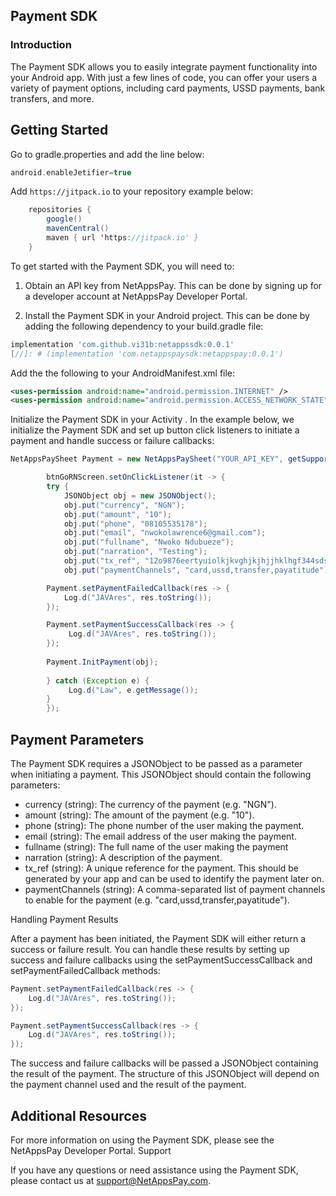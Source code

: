 ## Payment SDK
### Introduction

The Payment SDK allows you to easily integrate payment functionality into your Android app. With just a few lines of code, you can offer your users a variety of payment options, including card payments, USSD payments, bank transfers, and more.
## Getting Started

Go to gradle.properties and add the line below:

```gradle
android.enableJetifier=true
```

Add  `https://jitpack.io` to your repository example below:
```java
    repositories {
        google()
        mavenCentral()
        maven { url 'https://jitpack.io' }
    }
```


To get started with the Payment SDK, you will need to:

1) Obtain an API key from NetAppsPay. This can be done by signing up for a developer account at NetAppsPay Developer Portal.

2) Install the Payment SDK in your Android project. This can be done by adding the following dependency to your build.gradle file:

```gradle
implementation 'com.github.vi31b:netappssdk:0.0.1'
[//]: # (implementation 'com.netappspaysdk:netappspay:0.0.1')
```

Add the the following to your AndroidManifest.xml file:

```xml
<uses-permission android:name="android.permission.INTERNET" />
<uses-permission android:name="android.permission.ACCESS_NETWORK_STATE" />
```

Initialize the Payment SDK in your Activity . In the example below, we initialize the Payment SDK and set up button click listeners to initiate a payment and handle success or failure callbacks:

```java
NetAppsPaySheet Payment = new NetAppsPaySheet("YOUR_API_KEY", getSupportFragmentManager());

        btnGoRNScreen.setOnClickListener(it -> {
        try {
            JSONObject obj = new JSONObject();
            obj.put("currency", "NGN");
            obj.put("amount", "10");
            obj.put("phone", "08105535178");
            obj.put("email", "nwokolawrence6@gmail.com");
            obj.put("fullname", "Nwoko Ndubueze");
            obj.put("narration", "Testing");
            obj.put("tx_ref", "12o9876eertyuiolkjkvghjkjhjjhklhgf344sdsd");
            obj.put("paymentChannels", "card,ussd,transfer,payatitude");

        Payment.setPaymentFailedCallback(res -> {
            Log.d("JAVAres", res.toString());
        });

        Payment.setPaymentSuccessCallback(res -> {
             Log.d("JAVAres", res.toString());
        });
        
        Payment.InitPayment(obj);
        
        } catch (Exception e) {
             Log.d("Law", e.getMessage());
        }
        });

```

## Payment Parameters

The Payment SDK requires a JSONObject to be passed as a parameter when initiating a payment. This JSONObject should contain the following parameters:

* currency (string): The currency of the payment (e.g. "NGN").
* amount (string): The amount of the payment (e.g. "10").
*  phone (string): The phone number of the user making the payment.
* email (string): The email address of the user making the payment.
* fullname (string): The full name of the user making the payment
* narration (string): A description of the payment.
* tx_ref (string): A unique reference for the payment. This should be generated by your app and can be used to identify the payment later on.
* paymentChannels (string): A comma-separated list of payment channels to enable for the payment (e.g. "card,ussd,transfer,payatitude").

Handling Payment Results

After a payment has been initiated, the Payment SDK will either return a success or failure result. You can handle these results by setting up success and failure callbacks using the setPaymentSuccessCallback and setPaymentFailedCallback methods:

```java
Payment.setPaymentFailedCallback(res -> {
    Log.d("JAVAres", res.toString());
});

Payment.setPaymentSuccessCallback(res -> {
    Log.d("JAVAres", res.toString());
});
```

The success and failure callbacks will be passed a JSONObject containing the result of the payment. The structure of this JSONObject will depend on the payment channel used and the result of the payment.

## Additional Resources

For more information on using the Payment SDK, please see the NetAppsPay Developer Portal.
Support

If you have any questions or need assistance using the Payment SDK, please contact us at support@NetAppsPay.com.
